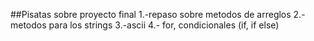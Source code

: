 ##Pisatas sobre proyecto final
1.-repaso sobre metodos de arreglos
2.-metodos para los strings
3.-ascii
4.- for, condicionales (if, if else)
